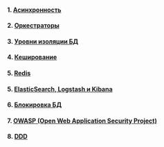 #### 1. [Асинхронность](./asynchronous/main.md)
#### 2. [Оркестраторы](./orchestrator/main.md)
#### 3. [Уровни изоляции БД](./db-isolation-levels/main.md)
#### 4. [Кеширование](./cache/main.md)
#### 5. [Redis](./redis/main.md)
#### 5. [ElasticSearch, Logstash и Kibana](./elk/main.md)
#### 6. [Блокировка БД](./db-blocks/main.md)
#### 7. [OWASP (Open Web Application Security Project)](./owasp/main.md)
#### 8. [DDD](./ddd/main.md)